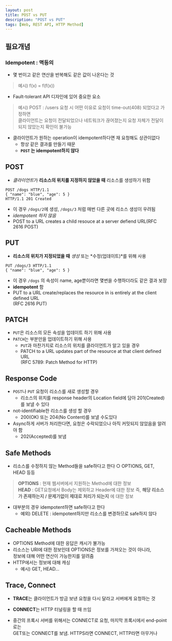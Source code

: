 ```yaml
---
layout: post
title: POST vs PUT
description: "POST vs PUT"
tags: [Web, REST API, HTTP Method]
---
```

## 필요개념
### Idempotent : 멱등의

- 몇 번이고 같은 연산을 반복해도 같은 값이 나온다는 것
> 예시) f(x) = f(f(x))
	
- Fault-tolerant API 디자인에 있어 중요한 요소
> 예시) POST : /users 요청 시 어떤 이유로 요청이 time-out(408) 되었다고 가정하면  
클라이언트는 요청이 전달되었으나 네트워크가 끊어졌는지 요청 자체가 전달이 되지 않았는지 확인이 불가능
	
- 클라이언트가 원하는 operation이 idempotent하다면 재 요청해도 상관이없다
	- 항상 같은 결과를 만들기 때문
	- **`POST` 는 idempotent하지 않다**
	
## POST
- *클라이언트*가 **리소스의 위치를 지정하지 않았을 때** 리소스를 생성하기 위함

```
POST /dogs HTTP/1.1 
{ "name": "blue", "age": 5 } 
HTTP/1.1 201 Created
```
- 이 경우 `/dogs/2`에 생성, `/dogs/3` 처럼 매번 다른 곳에 리소스 생성이 우려됨
- *idempotent 하지 않음*
- POST to a URL creates a child resouce at a server defiend URL(RFC 2616 POST)

## PUT
- **리소스의 위치가 지정되었을 때** *생성* 또는 *수정(업데이트)*를 위해 사용

```
PUT /dogs/3 HTTP/1.1
{ "name": "blue", "age": 5 }
```
- 이 경우 `/dogs` 의 속성이 name, age뿐이라면 몇번을 수행하더라도 같은 결과 보장
- **idempotent** 함
- PUT to a URL create/replaces the resource in is entirely at the client defined URL  
(RFC 2616 PUT)
	
## PATCH
- `PUT`은 리소스의 모든 속성을 업데이트 하기 위해 사용
- `PATCH`는 부분만을 업데이트하기 위해 사용
	- `PUT`과 마찬가지로 리소스의 위치를 클라이언트가 알고 있을 경우
	- PATCH to a URL updates part of the resource at that client defined URL  
	(RFC 5789: Patch Method for HTTP)
	
## Response Code
- `POST`나 `PUT` 요청이 리소스를 새로 생성할 경우
	- 리소스의 위치를 response header의 Location field에 담아 201(Created)를 보낼 수 있다
- not-identifiable한 리소스를 생성 할 경우
	- 200(OK) 또는 204(No Content)를 보낼 수도있다
- Async하게 서버가 처리한다면, 요청은 수락되었으나 아직 커밋되지 않았음을 알려야 함
	- 202(Accepted)를 보냄
	
## Safe Methods
- 리소스를 수정하지 않는 Method들을 safe하다고 한다
	○ OPTIONS, GET, HEAD 등등
> **OPTIONS** : 현재 웹서버에서 지원하는 Method에 대한 정보  
> **HEAD** : GET요청에서 Body는 제외하고 Header에 대한 정보
즉, **해당 리소스가 존재하는지 / 문제가없이 제대로 처리가 되는지** 에 대한 정보
	
- 대부분의 경우 idempotent하면 safe하다고 한다
    - 예외) DELETE : idempotent하지만 리소스를 변경하므로 safe하지 않다
	
## Cacheable Methods
- OPTIONS Method에 대한 응답은 캐시가 불가능
- 리소스는 URI에 대한 정보인데 OPTIONS은 정보를 가져오는 것이 아니라,  
정보에 대해 어떤 연산이 가능한지를 알려줌
- HTTP에서는 정보에 대해 캐싱
	- 예시) GET, HEAD…

## Trace, Connect
- **TRACE**는 클라이언트가 방금 보낸 요청을 다시 달라고 서버에게 요청하는 것
- **CONNECT**는 HTTP 터널링을 할 때 쓰임

- 중간의 프록시 서버를 위해서는 CONNECT로 요청, 마지막 프록시에서 end-point로는  
GET또는 CONNECT를 보냄. HTTPS라면 CONNECT, HTTP라면 아무거나
